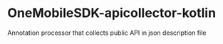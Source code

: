 # OneMobileSDK-apicollector-kotlin
Annotation processor that collects public API in json description file
